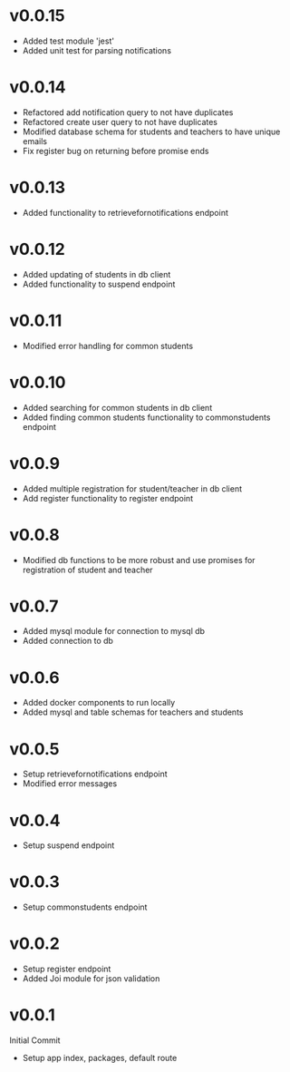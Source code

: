 # v0.0.15
- Added test module 'jest'
- Added unit test for parsing notifications

# v0.0.14
- Refactored add notification query to not have duplicates
- Refactored create user query to not have duplicates
- Modified database schema for students and teachers to have unique emails
- Fix register bug on returning before promise ends

# v0.0.13
- Added functionality to retrievefornotifications endpoint

# v0.0.12
- Added updating of students in db client
- Added functionality to suspend endpoint

# v0.0.11
- Modified error handling for common students

# v0.0.10
- Added searching for common students in db client
- Added finding common students functionality to commonstudents endpoint

# v0.0.9
- Added multiple registration for student/teacher in db client
- Add register functionality to register endpoint

# v0.0.8
- Modified db functions to be more robust and use promises for registration of student and teacher

# v0.0.7
- Added mysql module for connection to mysql db
- Added connection to db

# v0.0.6
- Added docker components to run locally
- Added mysql and table schemas for teachers and students

# v0.0.5
- Setup retrievefornotifications endpoint
- Modified error messages

# v0.0.4
- Setup suspend endpoint

# v0.0.3
- Setup commonstudents endpoint

# v0.0.2
- Setup register endpoint
- Added Joi module for json validation

# v0.0.1
Initial Commit
- Setup app index, packages, default route
